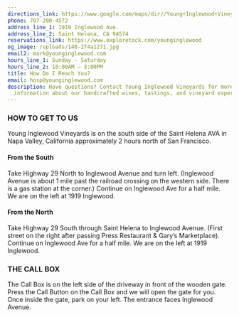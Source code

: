 ```yaml
---
directions_link: https://www.google.com/maps/dir//Young+Inglewood+Vineyards,+1919+Inglewood+Ave,+St+Helena,+CA+94574/@38.4829002,-122.4576348,17z/data=!4m9!4m8!1m0!1m5!1m1!1s0x80845129d0b14dbd:0xc5e5a83d96dde51d!2m2!1d-122.4554103!2d38.4828658!3e0
phone: 707-200-4572
address_line_1: 1919 Inglewood Ave.
address_line_2: Saint Helena, CA 94574
reservations_link: https://www.exploretock.com/younginglewood
og_image: /uploads/148-274a1271.jpg
email2: mark@younginglewood.com
hours_line_1: Sunday - Saturday
hours_line_2: 10:00AM – 3:00PM
title: How Do I Reach You?
email: hosp@younginglewood.com
description: Have questions? Contact Young Inglewood Vineyards for more
  information about our handcrafted wines, tastings, and vineyard experiences.
---
```

### HOW TO GET TO US

Young Inglewood Vineyards is on the south side of the Saint Helena AVA in Napa Valley, California approximately 2 hours north of San Francisco.

#### From the South

Take Highway 29 North to Inglewood Avenue and turn left. (Inglewood Avenue is about 1 mile past the railroad crossing on the western side. There is a gas station at the corner.) Continue on Inglewood Ave for a half mile. We are on the left at 1919 Inglewood.

#### From the North

Take Highway 29 South through Saint Helena to Inglewood Avenue. (First street on the right after passing Press Restaurant & Gary’s Marketplace). Continue on Inglewood Ave for a half mile. We are on the left at 1919 Inglewood.

### THE CALL BOX

The Call Box is on the left side of the driveway in front of the wooden gate. Press the Call Button on the Call Box and we will open the gate for you. Once inside the gate, park on your left. The entrance faces Inglewood Avenue.